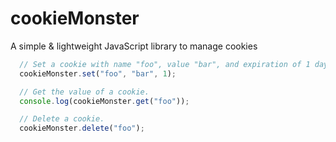 # cookieMonster
A simple &amp; lightweight JavaScript library to manage cookies
```js
  // Set a cookie with name "foo", value "bar", and expiration of 1 day.
  cookieMonster.set("foo", "bar", 1);

  // Get the value of a cookie.
  console.log(cookieMonster.get("foo"));

  // Delete a cookie.
  cookieMonster.delete("foo");
```

